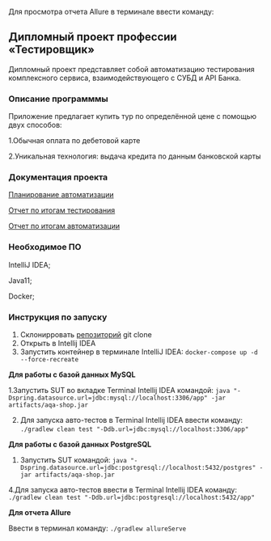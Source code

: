 Для просмотра отчета Allure в терминале ввести команду:
## Дипломный проект профессии «Тестировщик»

Дипломный проект представляет собой автоматизацию тестирования комплексного сервиса, взаимодействующего с СУБД и API Банка.

### Описание программмы

Приложение предлагает купить тур по определённой цене с помощью двух способов:

1.Обычная оплата по дебетовой карте

2.Уникальная технология: выдача кредита по данным банковской карты

### Документация проекта

[Планирование автоматизации](https://github.com/SotAnk/Diplomy/blob/master/documents/Plan.md)

[Отчет по итогам тестирования](https://github.com/SotAnk/Diplomy/blob/master/documents/Report.md)

[Отчет по итогам автоматизации](https://github.com/SotAnk/Diplomy/blob/master/documents/Summary.md)

### Необходимое ПО
IntelliJ IDEA;

Java11;

Docker;

### Инструкция по запуску

1. Склонирровать [репозиторий](https://github.com/SotAnk/Diplomy.git) git clone
2. Открыть в Intellij IDEA
3. Запустить контейнер в терминале IntelliJ IDEA:  `docker-compose up -d --force-recreate`

**Для работы с базой данных MySQL**

1.Запустить SUT во вкладке Terminal Intellij IDEA командой: `java "-Dspring.datasource.url=jdbc:mysql://localhost:3306/app" -jar artifacts/aqa-shop.jar`
 
2. Для запуска авто-тестов в Terminal Intellij IDEA ввести команду:  `./gradlew clean test "-Ddb.url=jdbc:mysql://localhost:3306/app"`

 **Для работы с базой данных PostgreSQL** 
 
 1. Запустить SUT командой:  `java "-Dspring.datasource.url=jdbc:postgresql://localhost:5432/postgres" -jar artifacts/aqa-shop.jar`

4.Для запуска авто-тестов ввести в Terminal Intellij IDEA команду:
`./gradlew clean test "-Ddb.url=jdbc:postgresql://localhost:5432/app"`

**Для отчета Allure**

Ввести в терминал команду:  `./gradlew allureServe`

 

